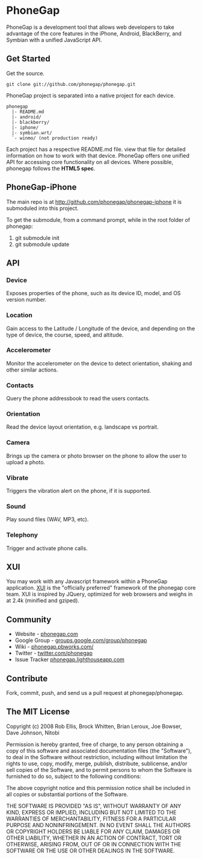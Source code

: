 
PhoneGap
=============================================================
PhoneGap is a development tool that allows web developers to 
take advantage of the core features in the iPhone, Android,
BlackBerry, and Symbian with a unified JavaScript API.


Get Started
-------------------------------------------------------------
Get the source.

    git clone git://github.com/phonegap/phonegap.git
    
PhoneGap project is separated into a native project for each 
device.

    phonegap
      |- README.md
      |- android/
      |- blackberry/
      |- iphone/
      |- symbian.wrt/
      `- winmo/ (not production ready)
      
Each project has a respective README.md file. view that file 
for detailed information on how to work with that device. PhoneGap 
offers one unified API for accessing core functionality on all 
devices. Where possible, phonegap follows the **HTML5 spec**.


PhoneGap-iPhone
-------------------------------------------------------------
The main repo is at http://github.com/phonegap/phonegap-iphone it is
submoduled into this project.

To get the submodule, from a command prompt, while in the root folder of phonegap:
1) git submodule init
2) git submodule update


API
-------------------------------------------------------------

### Device

Exposes properties of the phone, such as its device ID, model, 
and OS version number.

### Location

Gain access to the Latitude / Longitude of the device, and 
depending on the type of device, the course, speed, and altitude.
    
### Accelerometer

Monitor the accelerometer on the device to detect orientation, 
shaking and other similar actions.
    
### Contacts

Query the phone addressbook to read the users contacts.

### Orientation

Read the device layout orientation, e.g. landscape vs portrait.

### Camera

Brings up the camera or photo browser on the phone to allow the 
user to upload a photo.

### Vibrate

Triggers the vibration alert on the phone, if it is supported.

### Sound

Play sound files (WAV, MP3, etc).

### Telephony

Trigger and activate phone calls.


XUI
-------------------------------------------------------------
You may work with any Javascript framework within a PhoneGap 
application. [XUI](http://xuijs.com) is the "officially preferred" 
framework of the phonegap core team. XUI is inspired by JQuery, 
optimized for web browsers and weighs in at 2.4k (minified and gziped).


Community
-------------------------------------------------------------
  * Website - [phonegap.com](http://phonegap.com)
  * Google Group - [groups.google.com/group/phonegap](http://groups.google.com/group/phonegap)
  * Wiki - [phonegap.pbworks.com/](http://phonegap.pbworks.com/)
  * Twitter - [twitter.com/phonegap](http://twitter.com/phonegap)
  * Issue Tracker [phonegap.lighthouseapp.com](http://phonegap.lighthouseapp.com/)
  

Contribute
-------------------------------------------------------------
Fork, commit, push, and send us a pull request at phonegap/phonegap.


The MIT License
-------------------------------------------------------------
Copyright (c) 2008
Rob Ellis, Brock Whitten, Brian Leroux, Joe Bowser, Dave Johnson, Nitobi

Permission is hereby granted, free of charge, to any person obtaining a copy
of this software and associated documentation files (the "Software"), to deal
in the Software without restriction, including without limitation the rights
to use, copy, modify, merge, publish, distribute, sublicense, and/or sell
copies of the Software, and to permit persons to whom the Software is
furnished to do so, subject to the following conditions:

The above copyright notice and this permission notice shall be included in
all copies or substantial portions of the Software.

THE SOFTWARE IS PROVIDED "AS IS", WITHOUT WARRANTY OF ANY KIND, EXPRESS OR
IMPLIED, INCLUDING BUT NOT LIMITED TO THE WARRANTIES OF MERCHANTABILITY,
FITNESS FOR A PARTICULAR PURPOSE AND NONINFRINGEMENT. IN NO EVENT SHALL THE
AUTHORS OR COPYRIGHT HOLDERS BE LIABLE FOR ANY CLAIM, DAMAGES OR OTHER
LIABILITY, WHETHER IN AN ACTION OF CONTRACT, TORT OR OTHERWISE, ARISING FROM,
OUT OF OR IN CONNECTION WITH THE SOFTWARE OR THE USE OR OTHER DEALINGS IN
THE SOFTWARE.
